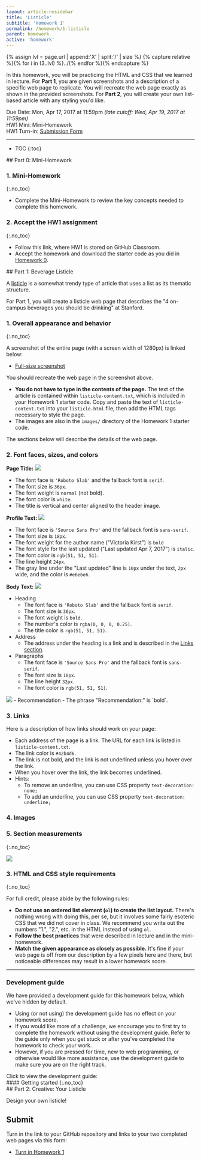 ```yaml
---
layout: article-nosidebar
title: 'Listicle'
subtitle: 'Homework 1'
permalink: /homework/1-listicle
parent: homework
active: 'homework'
---
```


<script src="js/dev-guide-script.js" defer></script>

{% assign lvl = page.url | append:'X' | split:'/' | size %}
{% capture relative %}{% for i in (3..lvl) %}../{% endfor %}{% endcapture %}

In this homework, you will be practicing the HTML and CSS that we learned in lecture. For **Part 1**, you are given screenshots and a description of a specific web page to replicate. You will recreate the web page exactly as shown in the provided screenshots. For **Part 2**, you will create your own list-based article with any styling you'd like.

<span class="label">Due Date:</span> Mon, Apr 17, 2017 at 11:59pm _(late cutoff: Wed, Apr 19, 2017 at 11:59pm)_  
<span class="label">HW1 Mini:</span> Mini-Homework  
<span class="label">HW1 Turn-in:</span> [Submission Form](https://goo.gl/forms/lK8Me9DqLTWtEOZA3)

---

* TOC
{:toc}

<section class="part" markdown="1">
## Part 0: Mini-Homework

### 1. Mini-Homework
{:.no_toc}

- Complete the Mini-Homework to review the key concepts needed to complete this homework.

### 2. Accept the HW1 assignment
{:.no_toc}

- Follow this link, where HW1 is stored on GitHub Classroom.
- Accept the homework and download the starter code as you did in [Homework 0]({{relative}}/homework/hw0-welcome).

</section>


<section class="part" markdown="1">
## Part 1: Beverage Listicle

A [listicle](https://en.wikipedia.org/wiki/Listicle) is a somewhat trendy type of article that uses a list as its thematic structure.

For Part 1, you will create a listicle web page that describes the "4 on-campus beverages you should be drinking" at Stanford.

### 1. Overall appearance and behavior
{:.no_toc}

A screenshot of the entire page (with a screen width of 1280px) is linked below:
- [Full-size screenshot](images/hw1-fullpage.png)

You should recreate the web page in the screenshot above.

- **You do not have to type in the contents of the page.** The text of the article is contained within `listicle-content.txt`, which is included in your Homework 1 starter code. Copy and paste the text of `listicle-content.txt` into your `listicle.html` file, then add the HTML tags necessary to style the page.
- The images are also in the `images/` directory of the Homework 1 starter code.

The sections below will describe the details of the web page.

### 2. Font faces, sizes, and colors

**Page Title:**
<img src="images/hw1-title.png" class="screenshot" />
- The font face is `'Roboto Slab'` and the fallback font is `serif`.
- The font size is `36px`.
- The font weight is `normal` (not bold).
- The font color is `white`.
- The title is vertical and center aligned to the header image.

**Profile Text:**
<img src="images/hw1-profile.png" class="screenshot" />
- The font face is `'Source Sans Pro'` and the fallback font is `sans-serif`.
- The font size is `18px`.
- The font weight for the author name ("Victoria Kirst") is `bold`
- The font style for the last updated ("Last updated Apr 7, 2017") is `italic`.
- The font color is `rgb(51, 51, 51)`.
- The line height `24px`.
- The gray line under the "Last updated" line is `10px` under the text, `2px` wide, and the color is `#e6e6e6`.

**Body Text:**
<img src="images/hw1-body.png" class="screenshot" />
- Heading
  - The font face is `'Roboto Slab'` and the fallback font is `serif`.
  - The font size is `36px`.
  - The font weight is `bold`.
  - The number's color is `rgba(0, 0, 0, 0.25)`.
  - The title color is `rgb(51, 51, 51)`.
- Address
  - The address under the heading is a link and is described in the [Links section](#links).
- Paragraphs
  - The font face is `'Source Sans Pro'` and the fallback font is `sans-serif`.
  - The font size is `18px`.
  - The line height `32px`.
  - The font color is `rgb(51, 51, 51)`.
  
<img src="images/hw1-rec.png" class="screenshot" />
- Recommendation
  - The phrase "Recommendation:" is `bold`.


### 3. Links
Here is a description of how links should work on your page:

- Each address of the page is a link. The URL for each link is listed in `listicle-content.txt`.
- The link color is `#42b4d6`.
- The link is not bold, and the link is not underlined unless you hover over the link.
- When you hover over the link, the link becomes underlined.
- Hints:
  - To remove an underline, you can use CSS property `text-decoration: none;`
  - To add an underline, you can use CSS property `text-decoration: underline;`

### 4. Images

### 5. Section measurements
{:.no_toc}



<img src="images/hw1-measurements.png" />


### 3. HTML and CSS style requirements
{:.no_toc}

For full credit, please abide by the following rules:

- **Do not use an ordered list element (`ol`) to create the list layout.** There's nothing wrong with doing this, per se, but it involves some fairly esoteric CSS that we did not cover in class. We recommend you write out the numbers "1.", "2.", etc. in the HTML instead of using `ol`.
- **Follow the best practices** that were described in lecture and in the mini-homework.
- **Match the given appearance as closely as possible.** It's fine if your web page is off from our description by a few pixels here and there, but noticeable differences may result in a lower homework score.

---

### Development guide

We have provided a development guide for this homework below, which we've hidden by default.

- Using (or not using) the development guide has no effect on your homework score.
- If you would like more of a challenge, we encourage you to first try to complete the homework without using the development guide. Refer to the guide only when you get stuck or after you've completed the homework to check your work.
- However, if you are pressed for time, new to web programming, or otherwise would like more assistance, use the development guide to make sure you are on the right track.

<span id="dev-guide-link">
  <i class="fa fa-angle-right" aria-hidden="true"></i>
  <a>Click to view the development guide:</a>
</span>
<section id="dev-guide" markdown="1" class="hidden">
#### Getting started
{:.no_toc}

</section>

</section>

<section class="part" markdown="1">
## Part 2: Creative: Your Listicle

Design your own listicle!
</section>

<section class="part" markdown="1">

## Submit

Turn in the link to your GitHub repository and links to your two completed web pages via this form:
- [Turn in Homework 1](https://goo.gl/forms/lK8Me9DqLTWtEOZA3)

</section>
